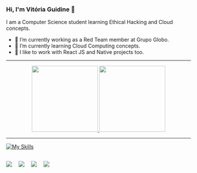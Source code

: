 ### Hi, I'm Vitória Guidine 👋
I am a Computer Science student learning Ethical Hacking and Cloud concepts.
- 🔭 I’m currently working as a Red Team member at Grupo Globo.
- 🌱 I’m currently learning Cloud Computing concepts.
- 🤝 I like to work with React JS and Native projects too.

***

<div align="center">
  <a href="https://github.com/vitoriaguidines">
  <img height="180em" src="https://github-readme-stats.vercel.app/api?username=vitoriaguidines&show_icons=true\&theme=radical&include_all_commits=true"/>
  <img height="180em" src="https://github-readme-stats.vercel.app/api/top-langs/?username=vitoriaguidines&layout=compact&langs_count=7&theme=radical"/>
</div>

***

[![My Skills](https://skillicons.dev/icons?i=linux,arch,kali,django,react,html,css,javascript,typescript,flutter,postgres,py,dotnet,jquery)](https://skillicons.dev)

 
<br/>

<div>
<a href="mailto:vitoriaguidine@id.uff.br" target="_blank"><img src="https://img.shields.io/badge/-Gmail-%23333?style=for-the-badge&logo=gmail&logoColor=white" target="_blank"></a>&emsp;
<a href="https://www.instagram.com/badideame/" target="_blank"><img src="https://img.shields.io/badge/-Instagram-%23E4405F?style=for-the-badge&logo=instagram&logoColor=white" target="_blank"></a>&emsp;
<a href="https://www.linkedin.com/in/vitória-guidine/" target="_blank"><img src="https://img.shields.io/badge/-LinkedIn-%230077B5?style=for-the-badge&logo=linkedin&logoColor=white" target="_blank"></a>&emsp;
<a href="https://tryhackme.com/p/sh0ri" target="_blank"><img src="https://img.shields.io/badge/-TryHackMe-%23212C42?style=for-the-badge&logo=tryhackme&logoColor=white" target="_blank"></a>
</div>
